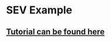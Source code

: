 # SEV Example

## [Tutorial can be found here](https://morphisms.gitbook.io/morphisms-confidential-serverless-containers/getting-started/amd-sev-snp) 

